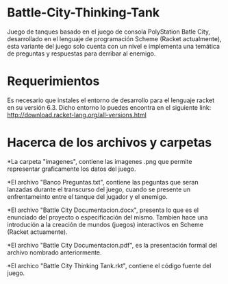 # Battle-City-Thinking-Tank
Juego de tanques basado en el juego de consola PolyStation Batle City, desarrollado en el lenguaje de programación Scheme (Racket actualmente), esta variante del juego solo cuenta con un nivel e implementa una temática de preguntas y respuestas para derribar al enemigo.

# Requerimientos
Es necesario que instales el entorno de desarrollo para el lenguaje racket en su versión 6.3. Dicho entorno lo puedes encontra en el siguiente link:
http://download.racket-lang.org/all-versions.html

# Hacerca de los archivos y carpetas

*La carpeta "imagenes", contiene las imagenes .png que permite representar graficamente los datos del juego.

*El archivo "Banco Preguntas.txt", contiene las peguntas que seran lanzadas durante el transcurso del juego, cuando se presente un enfrentameinto entre el tanque del jugador y el enemigo.

*El archivo "Battle City Documentacion.docx", presenta lo que es el enunciado del proyecto o especificación del mismo. Tambien hace una introdución a la creación de mundos (juegos) interactivos en Scheme (Racket actuamente).

*El archivo "Battle City Documentacion.pdf", es la presentación formal del archivo nombrado anteriormente.

*El archico "Battle City Thinking Tank.rkt", contiene el código fuente del juego.


